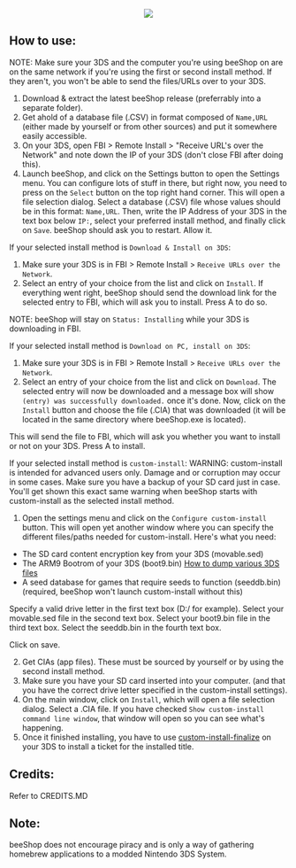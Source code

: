 <p align="center">
  <img src="https://github.com/manuGMG/beeShop/blob/master/logo.png?raw=true">
</p>

## How to use:

NOTE: Make sure your 3DS and the computer you're using beeShop on are on the same network if you're using the first or second install method. If they aren't, you won't be able to send the files/URLs over to your 3DS.

1. Download & extract the latest beeShop release (preferrably into a separate folder).
2. Get ahold of a database file (.CSV) in format composed of `Name,URL` (either made by yourself or from other sources) and put it somewhere easily accessible.
3. On your 3DS, open FBI > Remote Install > "Receive URL's over the Network" and note down the IP of your 3DS (don't close FBI after doing this).
4. Launch beeShop, and click on the Settings button to open the Settings menu. You can configure lots of stuff in there, but right now, you need to press on the `Select` button on the top right hand corner. This will open a file selection dialog. Select a database (.CSV) file whose values should be in this format: `Name,URL`. Then, write the IP Address of your 3DS in the text box below `IP:`, select your preferred install method, and finally click on `Save`. beeShop should ask you to restart. Allow it.



If your selected install method is `Download & Install on 3DS`:
1. Make sure your 3DS is in FBI > Remote Install > `Receive URLs over the Network`.
2. Select an entry of your choice from the list and click on `Install`. If everything went right, beeShop should send the download link for the selected entry to FBI, which will ask you to install. Press A to do so.

NOTE: beeShop will stay on `Status: Installing` while your 3DS is downloading in FBI.



If your selected install method is `Download on PC, install on 3DS`:
1. Make sure your 3DS is in FBI > Remote Install > `Receive URLs over the Network`.
2. Select an entry of your choice from the list and click on `Download`. The selected entry will now be downloaded and a message box will show `(entry) was successfully downloaded.` once it's done. Now, click on the `Install` button and choose the file (.CIA) that was downloaded (it will be located in the same directory where beeShop.exe is located). 

This will send the file to FBI, which will ask you whether you want to install or not on your 3DS. Press A to install.



If your selected install method is `custom-install`:
WARNING: custom-install is intended for advanced users only. Damage and or corruption may occur in some cases. Make sure you have a backup of your SD card just in case. You'll get shown this exact same warning when beeShop starts with custom-install as the selected install method.

1. Open the settings menu and click on the `Configure custom-install` button. This will open yet another window where you can specify the different files/paths needed for custom-install. Here's what you need:

- The SD card content encryption key from your 3DS (movable.sed)
- The ARM9 Bootrom of your 3DS (boot9.bin)
[How to dump various 3DS files](https://ianburgwin.net/ctr/dump/)
- A seed database for games that require seeds to function (seeddb.bin) (required, beeShop won't launch custom-install without this)

Specify a valid drive letter in the first text box (D:/ for example).
Select your movable.sed file in the second text box.
Select your boot9.bin file in the third text box.
Select the seeddb.bin in the fourth text box.

Click on save.

2. Get CIAs (app files). These must be sourced by yourself or by using the second install method.
3. Make sure you have your SD card inserted into your computer. (and that you have the correct drive letter specified in the custom-install settings).
4. On the main window, click on `Install`, which will open a file selection dialog. Select a .CIA file. If you have checked `Show custom-install command line window`, that window will open so you can see what's happening.
5. Once it finished installing, you have to use [custom-install-finalize](https://github.com/ihaveamac/custom-install/releases/tag/finalize-1.4) on your 3DS to install a ticket for the installed title.

## Credits:
Refer to CREDITS.MD

## Note:
beeShop does not encourage piracy and is only a way of gathering homebrew applications to a modded Nintendo 3DS System.
